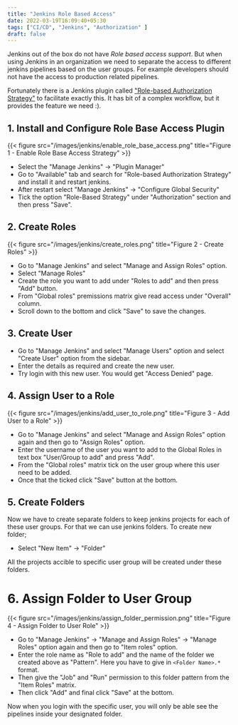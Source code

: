 ```yaml
---
title: "Jenkins Role Based Access"
date: 2022-03-19T16:09:40+05:30
tags: ["CI/CD", "Jenkins", "Authorization" ]
draft: false
---
```



Jenkins out of the box do not have *Role based access support*. But when using Jenkins in an organization we need to separate the access to different jenkins pipelines based on the user groups. For example developers should not have the access to production related pipelines. 

Fortunately there is a Jenkins plugin called ["Role-based Authorization Strategy"](https://plugins.jenkins.io/role-strategy/) to facilitate exactly this. 
It has bit of a complex workflow, but it provides the feature we need :).

## 1. Install and Configure Role Base Access Plugin

{{< figure src="/images/jenkins/enable_role_base_access.png" title="Figure 1 - Enable Role Base Access Strategy" >}}

* Select the "Manage Jenkins" -> "Plugin Manager" 
* Go to "Available" tab and search for "Role-based Authorization Strategy" and install it and restart jenkins. 
* After restart select "Manage Jenkins" -> "Configure Global Security" 
* Tick the option "Role-Based Strategy" under "Authorization" section and then press "Save".


## 2. Create Roles

{{< figure src="/images/jenkins/create_roles.png" title="Figure 2 - Create Roles" >}}

* Go to "Manage Jenkins" and select "Manage and Assign Roles" option.
* Select "Manage Roles"
* Create the role you want to add under "Roles to add" and then press "Add" button. 
* From "Global roles" premissions matrix give read access under "Overall" column.
* Scroll down to the bottom and click "Save" to save the changes.


## 3. Create User

* Go to "Manage Jenkins" and select "Manage Users" option and select "Create User" option from the sidebar.
* Enter the details as required and create the new user.
* Try login with this new user. You would get "Access Denied" page.


## 4. Assign User to a Role

{{< figure src="/images/jenkins/add_user_to_role.png" title="Figure 3 - Add User to a Role" >}}

* Go to "Manage Jenkins" and select "Manage and Assign Roles" option again and then go to "Assign Roles" option.
* Enter the username of the user you want to add to the Global Roles in text box "User/Group to add" and press "Add".
* From the "Global roles" matrix tick on the user group where this user need to be added. 
* Once that the ticked click "Save" button at the bottom.


## 5. Create Folders

Now we have to create separate folders to keep jenkins projects for each of these user groups. For that we can use jenkins folders. To create new folder;

* Select "New Item" -> "Folder"

All the projects accible to specific user group will be created under these folders.

# 6. Assign Folder to User Group

{{< figure src="/images/jenkins/assign_folder_permission.png" title="Figure 4 - Assign Folder to User Role" >}}

* Go to "Manage Jenkins" -> "Manage and Assign Roles" -> "Manage Roles" option again and then go to "Item roles" option.
* Enter the role name as "Role to add" and the name of the folder we created above as "Pattern". Here you have to give in `<Folder Name>.*` format.
* Then give the "Job" and "Run" permission to this folder pattern from the "Item Roles" matrix.
* Then click "Add" and final click "Save" at the bottom.


Now when you login with the specific user, you will only be able see the pipelines inside your designated folder. 


